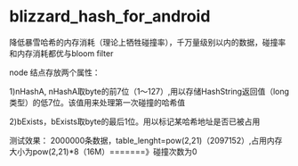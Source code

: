 blizzard_hash_for_android
=========================

降低暴雪哈希的内存消耗（理论上牺牲碰撞率），千万量级别以内的数据，碰撞率和内存消耗都优与bloom filter

node 结点存放两个属性：

1)nHashA, nHashA取byte的前7位（1～127）,用以存储HashString返回值（long类型）的低7位。该值用来处理第一次碰撞的哈希值

2)bExists，bExists取byte的最后1位。用以标记某哈希地址是否已被占用

测试效果：
  2000000条数据，table_lenght=pow(2,21)（2097152）,占用内存大小为pow(2,21)*8（16M）=======》碰撞次数为0

